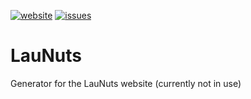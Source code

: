 [![website](https://img.shields.io/badge/Website-w3id.org/launuts-a9d4e8)](https://w3id.org/launuts)
[![issues](https://img.shields.io/badge/Issue%20tracker-GitHub-d1e28a)](https://github.com/adibaba/LauNuts/issues)


# LauNuts

Generator for the LauNuts website (currently not in use)